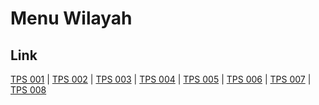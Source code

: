 # Menu Wilayah

## Link

[TPS 001](https://github.com/gigit-pemilu/pemilu-2024-94-papua-tengah/tree/main/pilpres/hitung-suara/sub/94-papua-tengah/sub/05-puncak/sub/12-ogamanim/sub/2001-erong-berong/sub/001-tps)
 | 
[TPS 002](https://github.com/gigit-pemilu/pemilu-2024-94-papua-tengah/tree/main/pilpres/hitung-suara/sub/94-papua-tengah/sub/05-puncak/sub/12-ogamanim/sub/2001-erong-berong/sub/002-tps)
 | 
[TPS 003](https://github.com/gigit-pemilu/pemilu-2024-94-papua-tengah/tree/main/pilpres/hitung-suara/sub/94-papua-tengah/sub/05-puncak/sub/12-ogamanim/sub/2001-erong-berong/sub/003-tps)
 | 
[TPS 004](https://github.com/gigit-pemilu/pemilu-2024-94-papua-tengah/tree/main/pilpres/hitung-suara/sub/94-papua-tengah/sub/05-puncak/sub/12-ogamanim/sub/2001-erong-berong/sub/004-tps)
 | 
[TPS 005](https://github.com/gigit-pemilu/pemilu-2024-94-papua-tengah/tree/main/pilpres/hitung-suara/sub/94-papua-tengah/sub/05-puncak/sub/12-ogamanim/sub/2001-erong-berong/sub/005-tps)
 | 
[TPS 006](https://github.com/gigit-pemilu/pemilu-2024-94-papua-tengah/tree/main/pilpres/hitung-suara/sub/94-papua-tengah/sub/05-puncak/sub/12-ogamanim/sub/2001-erong-berong/sub/006-tps)
 | 
[TPS 007](https://github.com/gigit-pemilu/pemilu-2024-94-papua-tengah/tree/main/pilpres/hitung-suara/sub/94-papua-tengah/sub/05-puncak/sub/12-ogamanim/sub/2001-erong-berong/sub/007-tps)
 | 
[TPS 008](https://github.com/gigit-pemilu/pemilu-2024-94-papua-tengah/tree/main/pilpres/hitung-suara/sub/94-papua-tengah/sub/05-puncak/sub/12-ogamanim/sub/2001-erong-berong/sub/008-tps)

